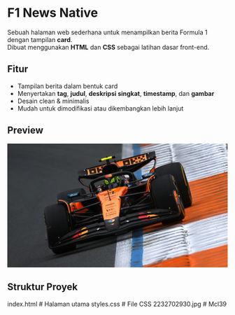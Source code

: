 # F1 News Native

Sebuah halaman web sederhana untuk menampilkan berita Formula 1 dengan tampilan **card**.  
Dibuat menggunakan **HTML** dan **CSS** sebagai latihan dasar front-end.

## Fitur
- Tampilan berita dalam bentuk card
- Menyertakan **tag**, **judul**, **deskripsi singkat**, **timestamp**, dan **gambar**
- Desain clean & minimalis
- Mudah untuk dimodifikasi atau dikembangkan lebih lanjut

## Preview
![Preview](2232702930.jpg)

## Struktur Proyek
index.html # Halaman utama
styles.css # File CSS
2232702930.jpg # Mcl39

